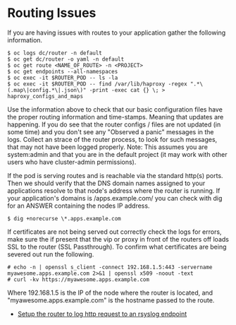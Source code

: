 # Routing Issues

If you are having issues with routes to your application gather the following information.

```
$ oc logs dc/router -n default
$ oc get dc/router -o yaml -n default
$ oc get route <NAME_OF_ROUTE> -n <PROJECT>
$ oc get endpoints --all-namespaces 
$ oc exec -it $ROUTER_POD -- ls -la 
$ oc exec -it $ROUTER_POD -- find /var/lib/haproxy -regex ".*\(.map\|config.*\|.json\)" -print -exec cat {} \; > haproxy_configs_and_maps
```

Use the information above to check that our basic configuration files have the proper routing information and time-stamps. Meaning that updates are happening.
If you do see that the router configs / files are not updated (in some time) and you don't see any "Observed a panic" messages in the logs. Collect an strace of the router process, to look for such messages, that may not have been logged properly.
Note: This assumes you are system:admin and that you are in the default project (it may work with other users who have cluster-admin permissions).

If the pod is serving routes and is reachable via the standard http(s) ports. Then we should verify that the DNS domain names assigned to your applications resolve to that node's address where the router is running. If your application's domains is /apps.example.com/ you can check with dig for an ANSWER containing the nodes IP address.

```
$ dig +norecurse \*.apps.example.com
```

If certificates are not being served out correctly check the logs for errors, make sure the if present that the vip or proxy in front of the routers off loads SSL to the router (SSL Passthrough). To confirm what certificates are being severed out run the following.

```
# echo -n | openssl s_client -connect 192.168.1.5:443 -servername myawesome.apps.example.com 2>&1 | openssl x509 -noout -text
# curl -kv https://myawesome.apps.example.com 
```

Where 192.168.1.5 is the IP of the node where the router is located, and "myawesome.apps.example.com" is the hostname passed to the route.

- [Setup the router to log http request to an rsyslog endpoint](https://docs.openshift.com/container-platform/3.5/admin_guide/router.html#viewing-logs)
